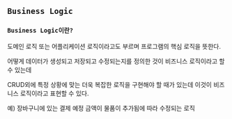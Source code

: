 ## `Business Logic`

### `Business Logic이란?`

도메인 로직 또는 어플리케이션 로직이라고도 부르며 프로그램의 핵심 로직을 뜻한다.

어떻게 데이터가 생성되고 저장되고 수정되는지를 정의한 것이 비즈니스 로직이라고 할 수 있는데 

CRUD외에 특정 상황에 맞는 더욱 복잡한 로직을 구현해야 할 때가 있는데 이것이 비즈니스 로직이라고 표현할 수 있다.

예) 장바구니에 있는 결제 예정 금액이 물품이 추가됨에 따라 수정되는 로직
